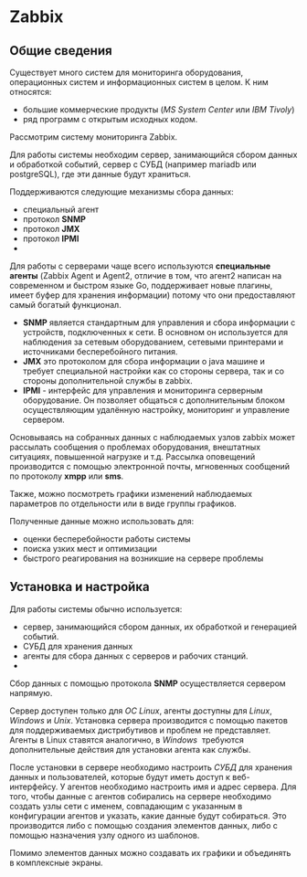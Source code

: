 # Zabbix

## Общие сведения
Существует много систем для мониторинга оборудования, операционных систем и информационных систем в целом. К ним относятся:
- большие коммерческие продукты (*MS System Center* или *IBM Tivoly*)
- ряд программ с открытым исходных кодом. 

Рассмотрим систему мониторинга Zabbix.

Для работы системы необходим сервер, занимающийся сбором данных и обработкой событий, сервер с СУБД (например mariadb или postgreSQL), где эти данные будут храниться. 

Поддерживаются следующие механизмы сбора данных:
 - специальный агент 
- протокол **SNMP** 
- протокол **JMX** 
- протокол **IPMI**
- 
Для работы с серверами чаще всего используются **специальные агенты** (Zabbix Agent и Agent2, отличие в том, что агент2 написан на современном и быстром языке Go, поддерживает новые плагины, имеет буфер для хранения информации) потому что они предоставляют самый богатый функционал. 
- **SNMP** является стандартным для управления и сбора информации с устройств, подключенных к сети. В основном он используется для наблюдения за сетевым оборудованием, сетевыми принтерами и источниками бесперебойного питания. 
- **JMX** это протоколом для сбора информации о java машине и требует специальной настройки как со стороны сервера, так и со стороны дополнительной службы в zabbix. 
- **IPMI** - интерфейс для управления и мониторинга серверным оборудование. Он позволяет общаться с дополнительным блоком осуществляющим удалённую настройку, мониторинг и управление сервером.

Основываясь на собранных данных с наблюдаемых узлов zabbix может рассылать сообщения о проблемах оборудования, внештатных ситуациях, повышенной нагрузке и т.д. Рассылка оповещений производится с помощью электронной почты, мгновенных сообщений по протоколу **xmpp** или **sms**.

Также, можно посмотреть графики изменений наблюдаемых параметров по отдельности или в виде группы графиков.

Полученные данные можно использовать для:
- оценки бесперебойности работы системы
- поиска узких мест и оптимизации
- быстрого реагирования на возникшие на сервере проблемы

## Установка и настройка

Для работы системы обычно используется:
- сервер, занимающийся сбором данных, их обработкой и генерацией событий.
- СУБД для хранения данных
- агенты для сбора данных с серверов и рабочих станций.
- 
Сбор данных с помощью протокола **SNMP** осуществляется сервером напрямую.

Сервер доступен только для *ОС Linux*, агенты доступны для *Linux*, *Windows* и *Unix*. 
Установка сервера производится с помощью пакетов для поддерживаемых дистрибутивов и проблем не представляет. Агенты в Linux ставятся аналогично, в *Windows*  требуются дополнительные действия для установки агента как службы. 

После установки в сервере необходимо настроить *СУБД* для хранения данных и пользователей, которые будут иметь доступ к веб-интерфейсу. У агентов необходимо настроить имя и адрес сервера. Для того, чтобы данные с агентов собирались на сервере необходимо создать узлы сети с именем, совпадающим с указанным в конфигурации агентов и указать, какие данные будут собираться. Это производится либо с помощью создания элементов данных, либо с помощью назначения узлу одного из шаблонов.

Помимо элементов данных можно создавать их графики и объединять в комплексные экраны.
